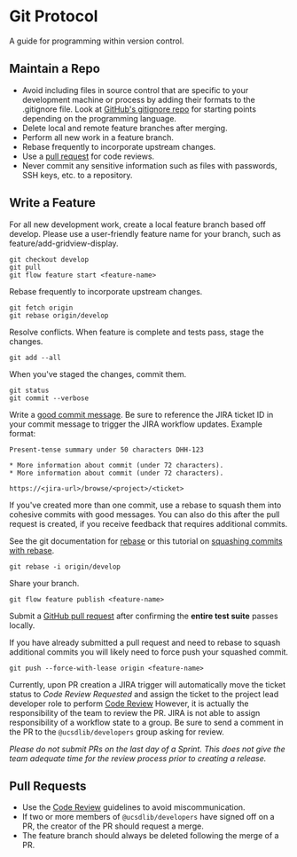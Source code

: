 Git Protocol
============

A guide for programming within version control.

Maintain a Repo
---------------

* Avoid including files in source control that are specific to your
  development machine or process by adding their formats to the .gitignore file.
Look at [GitHub's gitignore repo][git-ignore] for starting points depending on
the programming language.
* Delete local and remote feature branches after merging.
* Perform all new work in a feature branch.
* Rebase frequently to incorporate upstream changes.
* Use a [pull request] for code reviews.
* Never commit any sensitive information such as files with passwords, SSH keys,
  etc. to a repository.

[git-ignore]: https://github.com/github/gitignore
[pull request]: https://help.github.com/articles/using-pull-requests/

Write a Feature
---------------

For all new development work, create a local feature branch based off develop.
Please use a user-friendly feature name for your branch, such as
feature/add-gridview-display.

    git checkout develop
    git pull
    git flow feature start <feature-name>

Rebase frequently to incorporate upstream changes.

    git fetch origin
    git rebase origin/develop

Resolve conflicts. When feature is complete and tests pass, stage the changes.

    git add --all

When you've staged the changes, commit them.

    git status
    git commit --verbose

Write a [good commit message]. Be sure to reference the JIRA ticket ID in your
commit message to trigger the JIRA workflow updates. Example format:

    Present-tense summary under 50 characters DHH-123

    * More information about commit (under 72 characters).
    * More information about commit (under 72 characters).

    https://<jira-url>/browse/<project>/<ticket>

If you've created more than one commit, use a rebase to squash them into
cohesive commits with good messages. You can also do this after the pull request
is created, if you receive feedback that requires additional commits.

See the git documentation for [rebase] or this tutorial on [squashing commits
with rebase].

    git rebase -i origin/develop

Share your branch.

    git flow feature publish <feature-name>

Submit a [GitHub pull request] after confirming the **entire test suite** passes
locally.

If you have already submitted a pull request and need to rebase to squash additional commits you will likely need to force push your squashed commit.

  `git push --force-with-lease origin <feature-name>`

Currently, upon PR creation a JIRA trigger will automatically move the ticket
status to *Code Review Requested* and assign the ticket
to the project lead developer role to perform [Code Review](code_review.md)
However, it is actually the responsibility of the team to review the PR. JIRA is
not able to assign responsibility of a workflow state to a group. Be sure to
send a comment in the PR to the `@ucsdlib/developers` group asking for review.

*Please do not submit PRs on the last day of a Sprint. This does not give the
  team adequate time for the review process prior to creating a release.*

[good commit message]: http://tbaggery.com/2008/04/19/a-note-about-git-commit-messages.html
[GitHub pull request]: https://help.github.com/articles/using-pull-requests/
[rebase]: http://git-scm.com/docs/git-rebase
[squashing commits with rebase]:
http://gitready.com/advanced/2009/02/10/squashing-commits-with-rebase.html

Pull Requests
-----------

* Use the [Code Review](code_review.md) guidelines to avoid miscommunication.
* If two or more members of `@ucsdlib/developers` have signed off on a PR, the
  creator of the PR should request a merge.
* The feature branch should always be deleted following the merge of a PR.
